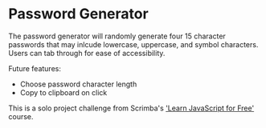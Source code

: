 # Password Generator

The password generator will randomly generate four 15 character passwords that may inlcude lowercase, uppercase, and symbol characters. Users can tab through for ease of accessibility. 

Future features:
* Choose password character length
* Copy to clipboard on click 

This is a solo project challenge from Scrimba's ['Learn JavaScript for Free'](https://scrimba.com/learn/learnjavascript) course.
